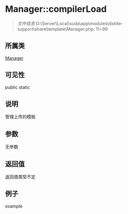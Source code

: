 # Manager::compilerLoad



> *文件信息* D:\Server\Local\suda\app\modules\dxkite-support\share\template\Manager.php: 11~99

## 所属类 

[Manager](../Manager.md)

## 可见性

 public static

## 说明

管理上传的模板


## 参数


无参数


## 返回值

返回值类型不定


## 例子

example